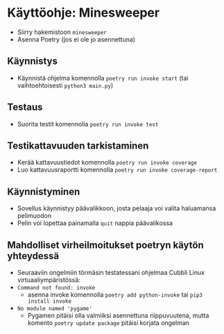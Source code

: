 # **Käyttöohje: Minesweeper**
- Siirry hakemistoon `minesweeper`
- Asenna Poetry (jos ei ole jo asennettuna)

## **Käynnistys**
- Käynnistä ohjelma komennolla
```poetry run invoke start``` (tai vaihtoehtoisesti ```python3 main.py```)

## **Testaus**
- Suorita testit komennolla
```poetry run invoke test```

## **Testikattavuuden tarkistaminen**
- Kerää kattavuustiedot komennolla
```poetry run invoke coverage```
- Luo kattavuusraportti komennolla
```poetry run invoke coverage-report```

## **Käynnistyminen**
- Sovellus käynnistyy päävalikkoon, josta pelaaja voi valita haluamansa pelimuodon
- Pelin voi lopettaa painamalla `quit` nappia päävalikossa

## **Mahdolliset virheilmoitukset poetryn käytön yhteydessä**
- Seuraaviin ongelmiin törmäsin testatessani ohjelmaa Cubbli Linux virtuaaliympäristössä:
- `Command not found: invoke`
    - asenna invoke komennolla ```poetry add python-invoke``` tai ```pip3 install invoke```
- `No module named 'pygame'`
    - Pygamen pitäisi olla valmiiksi asennettuna riippuvuutena, mutta komento ```poetry update package``` pitäisi korjata ongelman
